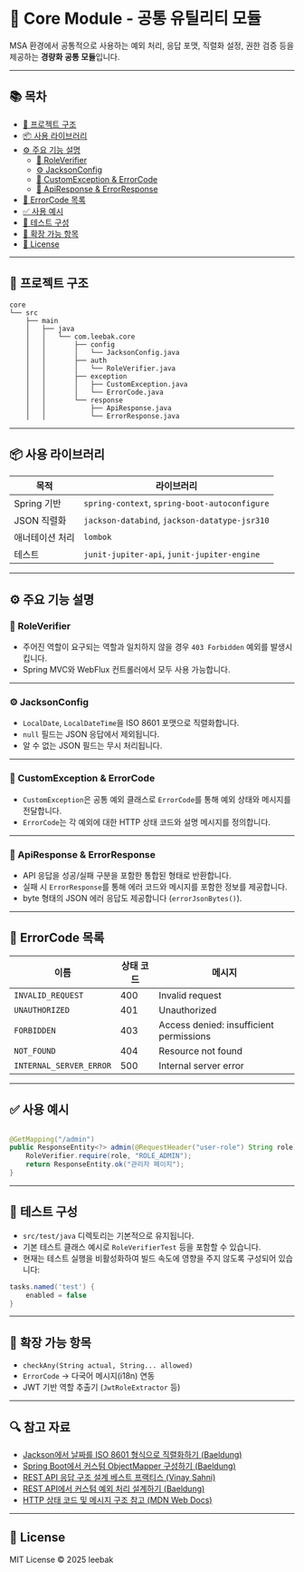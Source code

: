 # 🧩 Core Module - 공통 유틸리티 모듈

MSA 환경에서 공통적으로 사용하는 예외 처리, 응답 포맷, 직렬화 설정, 권한 검증 등을 제공하는 **경량화 공통 모듈**입니다.

---

## 📚 목차

- [📁 프로젝트 구조](#-프로젝트-구조)
- [📦 사용 라이브러리](#-사용-라이브러리)
- [⚙️ 주요 기능 설명](#️-주요-기능-설명)
    - [🔐 RoleVerifier](#-roleverifier)
    - [⚙️ JacksonConfig](#️-jacksonconfig)
    - [🚫 CustomException & ErrorCode](#-customexception--errorcode)
    - [📡 ApiResponse & ErrorResponse](#-apiresponse--errorresponse)
- [🧾 ErrorCode 목록](#-errorcode-목록)
- [✅ 사용 예시](#-사용-예시)
- [🧪 테스트 구성](#-테스트-구성)
- [🔧 확장 가능 항목](#-확장-가능-항목)
- [📄 License](#-license)

---

## 📁 프로젝트 구조

```plaintext
core
└── src
    ├── main
    │   ├── java
    │   │   └── com.leebak.core
    │   │       ├── config
    │   │       │   └── JacksonConfig.java
    │   │       ├── auth
    │   │       │   └── RoleVerifier.java
    │   │       ├── exception
    │   │       │   ├── CustomException.java
    │   │       │   └── ErrorCode.java
    │   │       └── response
    │   │           ├── ApiResponse.java
    │   │           └── ErrorResponse.java
```

---

## 📦 사용 라이브러리

| 목적        | 라이브러리                                         |
|-----------|-----------------------------------------------|
| Spring 기반 | `spring-context`, `spring-boot-autoconfigure` |
| JSON 직렬화  | `jackson-databind`, `jackson-datatype-jsr310` |
| 애너테이션 처리  | `lombok`                                      |
| 테스트       | `junit-jupiter-api`, `junit-jupiter-engine`   |

---

## ⚙️ 주요 기능 설명

### 🔐 RoleVerifier

- 주어진 역할이 요구되는 역할과 일치하지 않을 경우 `403 Forbidden` 예외를 발생시킵니다.
- Spring MVC와 WebFlux 컨트롤러에서 모두 사용 가능합니다.

---

### ⚙️ JacksonConfig

- `LocalDate`, `LocalDateTime`을 ISO 8601 포맷으로 직렬화합니다.
- `null` 필드는 JSON 응답에서 제외됩니다.
- 알 수 없는 JSON 필드는 무시 처리됩니다.

---

### 🚫 CustomException & ErrorCode

- `CustomException`은 공통 예외 클래스로 `ErrorCode`를 통해 예외 상태와 메시지를 전달합니다.
- `ErrorCode`는 각 예외에 대한 HTTP 상태 코드와 설명 메시지를 정의합니다.

---

### 📡 ApiResponse & ErrorResponse

- API 응답을 성공/실패 구분을 포함한 통합된 형태로 반환합니다.
- 실패 시 `ErrorResponse`를 통해 에러 코드와 메시지를 포함한 정보를 제공합니다.
- byte 형태의 JSON 에러 응답도 제공합니다 (`errorJsonBytes()`).

---

## 🧾 ErrorCode 목록

| 이름                      | 상태 코드 | 메시지                                     |
|-------------------------|-------|-----------------------------------------|
| `INVALID_REQUEST`       | 400   | Invalid request                         |
| `UNAUTHORIZED`          | 401   | Unauthorized                            |
| `FORBIDDEN`             | 403   | Access denied: insufficient permissions |
| `NOT_FOUND`             | 404   | Resource not found                      |
| `INTERNAL_SERVER_ERROR` | 500   | Internal server error                   |

---

## ✅ 사용 예시

```java

@GetMapping("/admin")
public ResponseEntity<?> admin(@RequestHeader("user-role") String role) {
    RoleVerifier.require(role, "ROLE_ADMIN");
    return ResponseEntity.ok("관리자 페이지");
}
```
---

## 🧪 테스트 구성

- `src/test/java` 디렉토리는 기본적으로 유지됩니다.
- 기본 테스트 클래스 예시로 `RoleVerifierTest` 등을 포함할 수 있습니다.
- 현재는 테스트 실행을 비활성화하여 빌드 속도에 영향을 주지 않도록 구성되어 있습니다:

```groovy
tasks.named('test') {
    enabled = false
}
```
---
## 🔧 확장 가능 항목

- `checkAny(String actual, String... allowed)`
- `ErrorCode` → 다국어 메시지(i18n) 연동
- JWT 기반 역할 추출기 (`JwtRoleExtractor` 등)

---
## 🔍 참고 자료

- [Jackson에서 날짜를 ISO 8601 형식으로 직렬화하기 (Baeldung)](https://www.baeldung.com/jackson-serialize-dates)
- [Spring Boot에서 커스텀 ObjectMapper 구성하기 (Baeldung)](https://www.baeldung.com/spring-boot-customize-jackson-objectmapper)
- [REST API 응답 구조 설계 베스트 프랙티스 (Vinay Sahni)](https://www.vinaysahni.com/best-practices-for-a-pragmatic-restful-api)
- [REST API에서 커스텀 예외 처리 설계하기 (Baeldung)](https://www.baeldung.com/global-error-handler-in-a-spring-rest-api)
- [HTTP 상태 코드 및 메시지 구조 참고 (MDN Web Docs)](https://developer.mozilla.org/en-US/docs/Web/HTTP/Status)

---
## 📄 License

MIT License © 2025 leebak